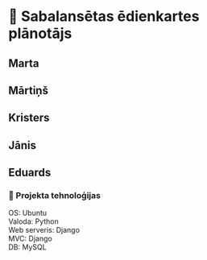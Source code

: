 # 🥗 Sabalansētas ēdienkartes plānotājs
## Marta
## Mārtiņš
## Kristers
## Jānis
## Eduards
### 🧩 Projekta tehnoloģijas
OS: Ubuntu  
Valoda: Python  
Web serveris: Django  
MVC: Django  
DB: MySQL  
